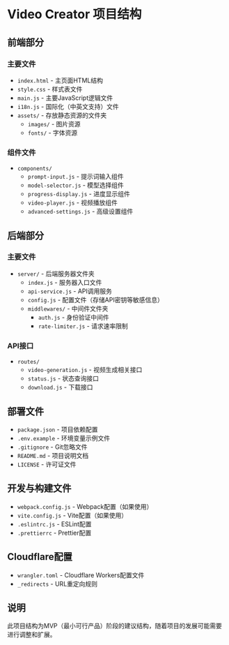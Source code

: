 # Video Creator 项目结构

## 前端部分

### 主要文件
- `index.html` - 主页面HTML结构
- `style.css` - 样式表文件
- `main.js` - 主要JavaScript逻辑文件
- `i18n.js` - 国际化（中英文支持）文件
- `assets/` - 存放静态资源的文件夹
  - `images/` - 图片资源
  - `fonts/` - 字体资源

### 组件文件
- `components/`
  - `prompt-input.js` - 提示词输入组件
  - `model-selector.js` - 模型选择组件
  - `progress-display.js` - 进度显示组件
  - `video-player.js` - 视频播放组件
  - `advanced-settings.js` - 高级设置组件

## 后端部分

### 主要文件
- `server/` - 后端服务器文件夹
  - `index.js` - 服务器入口文件
  - `api-service.js` - API调用服务
  - `config.js` - 配置文件（存储API密钥等敏感信息）
  - `middlewares/` - 中间件文件夹
    - `auth.js` - 身份验证中间件
    - `rate-limiter.js` - 请求速率限制

### API接口
- `routes/`
  - `video-generation.js` - 视频生成相关接口
  - `status.js` - 状态查询接口
  - `download.js` - 下载接口

## 部署文件
- `package.json` - 项目依赖配置
- `.env.example` - 环境变量示例文件
- `.gitignore` - Git忽略文件
- `README.md` - 项目说明文档
- `LICENSE` - 许可证文件

## 开发与构建文件
- `webpack.config.js` - Webpack配置（如果使用）
- `vite.config.js` - Vite配置（如果使用）
- `.eslintrc.js` - ESLint配置
- `.prettierrc` - Prettier配置

## Cloudflare配置
- `wrangler.toml` - Cloudflare Workers配置文件
- `_redirects` - URL重定向规则

## 说明
此项目结构为MVP（最小可行产品）阶段的建议结构，随着项目的发展可能需要进行调整和扩展。 
